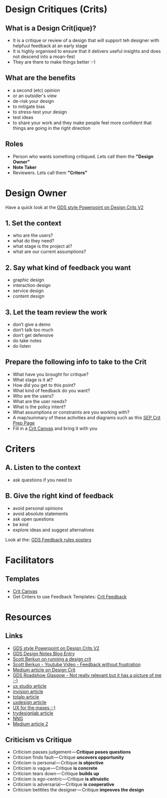 # Design Critiques (Crits)
## What is a Design Crit(ique)?
- It is a critique or review of a design that will support teh designer with helpfuul feedback at an early stage
- It is highly organised to ensure that it delivers useful insights and does not descend into a moan-fest 
- They are there to make things better :-)

## What are the benefits
- a second (etc) opinion 
- or an outsider's view
- de-risk your design
- to mitigate bias
- to stress-test your design
- test ideas
- to share your work
and they make people feel more confident that things are going in the right direction

## Roles
- Person who wants something critiqued. Lets call them the **"Design Owner"**
- **Note Taker**
- Reviewers. Lets call them **"Criters"**

# Design Owner
Have a quick look at the [GDS style Powerpoint on Design Crits V2](GDSDesignCcritsv2.pptx)

## 1. Set the context
- who are the users?
- what do they need?
- what stage is the project at?
- what are our current assumptions?

## 2. Say what kind of feedback you want
- graphic design
- interaction design
- service design
- content design

## 3. Let the team review the work
- don’t give a demo
- don’t talk too much
- don’t get defensive
- do take notes
- do listen

## Prepare the following info to take to the Crit
- What have you brought for critique?
- What stage is it at?
- How did you get to this point?
- What kind of feedback do you want?
- Who are the users?
- What are the user needs?
- What is the policy intent?
- What assumptions or constraints are you working with?
- A map/summary of these activities and diagrams such as this [SEP Crit Prep Page](https://numbat70.github.io/SEP)
- Fill in a [Crit Canvas](Saltire_Crit_Canvas.pdf) and bring it with you


# Criters
## A. Listen to the context
- ask questions if you need to

## B. Give the right kind of feedback
- avoid personal opinions
- avoid absolute statements
- ask open questions
- be kind
- explore ideas and suggest alternatives 

Look at the: [GDS Feedback rules posters](Poster_GivingAskingReceivingFeedback.pdf)

# Facilitators
## Templates
- [Crit Canvas](Saltire_Crit_Canvas.pdf)
- Get Criters to use Feedback Templates: [Crit Feedback](Saltire_Crit_Feedback.pdf)


# Resources
## Links
- [GDS style Powerpoint on Design Crits V2](crits/GDSDesignCcritsv2.pptx)
- [GDS Design Notes Blog Entry](https://designnotes.blog.gov.uk/2017/11/27/using-design-crits-to-improve-collaboration)
- [Scott Berkun on running a design crit](https://scottberkun.com/essays/23-how-to-run-a-design-critique/)
- [Scott Berkun - Youtube Video - Feedback without frustration](https://youtu.be/GzRDG2jKf_4)
- [Medium article on Design Crit](https://uxplanet.org/things-you-should-know-before-going-into-a-design-crit-65e7dcc80ff5)
- [GDS Roadshow Glasgow - Not really relevant but it has a picture of me :-)](https://www.flickr.com/photos/gdsteam/sets/72157679507158541)
- [ux studio article](https://uxstudioteam.com/ux-blog/design-critique/)
- [invision article](https://www.invisionapp.com/inside-design/how-to-give-designers-better-feedback/)
- [totalp article](https://www.toptal.com/designers/product-design/productive-design-critique-guide)
- [uxdesign article](https://uxdesign.cc/debugging-your-design-critique-2f002acb50cf)
- [UX for the mases :-)](http://www.uxforthemasses.com/design-critiques/)
- [trydesignlab article](https://trydesignlab.com/blog/how-to-give-and-receive-design-critique-well/)
- [NNG](https://www.nngroup.com/articles/design-critiques/)
- [Medium article 2](https://medium.com/facebook-design/critique-is-an-important-part-of-any-design-process-whether-you-work-as-part-of-a-team-or-solo-ef3dcb299ce3)


## Criticism vs Critique

- Criticism passes judgement — **Critique poses questions**
- Criticism finds fault — Critique **uncovers opportunity**
- Criticism is personal — Critique **is objective**
- Criticism is vague — Critique **is concrete**
- Criticism tears down — Critique **builds up**
- Criticism is ego-centric — Critique **is altruistic**
- Criticism is adversarial — Critique **is cooperative**
- Criticism belittles the designer — Critique **improves the design**



